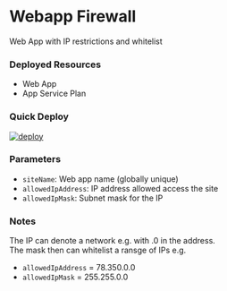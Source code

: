 # Webapp Firewall
Web App with IP restrictions and whitelist

### Deployed Resources
- Web App 
- App Service Plan

### Quick Deploy
[![deploy](http://files.bencoleman.co.uk/img/azuredeploy.png)](https://portal.azure.com/#create/Microsoft.Template/uri/https%3A%2F%2Fraw.githubusercontent.com%2Fbenc-uk%2Fazure-arm%2Fmaster%2Fpaas-web%2Fwebapp-firewall%2Fazuredeploy.json)  

### Parameters
- `siteName`: Web app name (globally unique)
- `allowedIpAddress`: IP address allowed access the site
- `allowedIpMask`: Subnet mask for the IP

### Notes
The IP can denote a network e.g. with .0 in the address.  
The mask then can whitelist a ransge of IPs e.g. 
 - `allowedIpAddress` = 78.350.0.0
 - `allowedIpMask` = 255.255.0.0